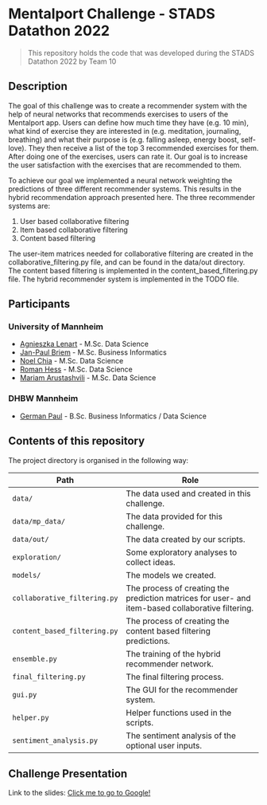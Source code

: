 # Mentalport Challenge - STADS Datathon 2022

> This repository holds the code that was developed during the STADS Datathon 2022 by Team 10


## Description

The goal of this challenge was to create a recommender system with the help of neural networks that recommends exercises
to users of the Mentalport app. Users can define how much time they have (e.g. 10 min), what kind of exercise they are 
interested in (e.g. meditation, journaling, breathing) and what their purpose is (e.g. falling asleep, energy boost, 
self-love). They then receive a list of the top 3 recommended exercises for them. After doing one of the exercises, 
users can rate it.  Our goal is to increase the user satisfaction with the exercises that are recommended to them.

To achieve our goal we implemented a neural network weighting the predictions of three different recommender systems. 
This results in the hybrid recommendation approach presented here. The three recommender systems are:

1. User based collaborative filtering
2. Item based collaborative filtering
3. Content based filtering

The user-item matrices needed for collaborative filtering are created in the collaborative_filtering.py file, and can be 
found in the data/out directory.
The content based filtering is implemented in the content_based_filtering.py file.
The hybrid recommender system is implemented in the TODO file.


## Participants

### University of Mannheim

* [Agnieszka Lenart](https://github.com/agnieszkalenart) - M.Sc. Data Science
* [Jan-Paul Briem](https://github.com/jpbriem) - M.Sc. Business Informatics
* [Noel Chia](https://github.com/HelloNoel) - M.Sc. Data Science
* [Roman Hess](https://github.com/romanhess98) - M.Sc. Data Science
* [Mariam Arustashvili](https://github.com/marusta) - M.Sc. Data Science

### DHBW Mannheim

* [German Paul](https://github.com/GermanPaul12) - B.Sc. Business Informatics / Data Science


## Contents of this repository

The project directory is organised in the following way:

| Path                      | Role                                         |
|---------------------------|----------------------------------------------|
| `data/`                   | The data used and created in this challenge.  |
| `data/mp_data/`           | The data provided for this challenge.            |
| `data/out/`               | The data created by our scripts.                 |
| `exploration/`             | Some exploratory analyses to collect ideas.   | 
| `models/`                 | The models we created.                       |
| `collaborative_filtering.py`  | The process of creating the prediction matrices for user- and item-based collaborative filtering. |
| `content_based_filtering.py`  | The process of creating the content based filtering predictions. |
| `ensemble.py`             | The training of the hybrid recommender network. |
| `final_filtering.py`     | The final filtering process.                  |
| `gui.py`                 | The GUI for the recommender system.           |
| `helper.py`             | Helper functions used in the scripts.         |
| `sentiment_analysis.py`  | The sentiment analysis of the optional user inputs.  |


## Challenge Presentation

Link to the slides:
[Click me to go to Google!](https://docs.google.com/presentation/d/1AOAqVjP8nUAjZEilxWySRqGeFr_6f_skcO2XScr3AaE/edit#slide=id.gd251bb473_0_600)

